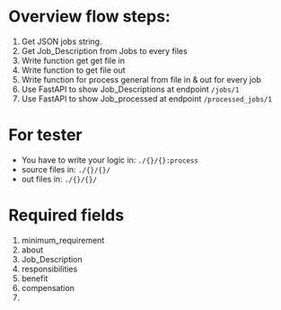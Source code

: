 # Overview flow steps:

1. Get JSON jobs string.
2. Get Job_Description from Jobs to every files
3. Write function get get file in
4. Write function to get file out
5. Write function for process general from file in & out for every job
6. Use FastAPI to show Job_Descriptions at endpoint `/jobs/1`
7. Use FastAPI to show Job_processed at endpoint `/processed_jobs/1`

# For tester

- You have to write your logic in: `./{}/{}:process`
- source files in: `./{}/{}/`
- out files in: `./{}/{}/`

# Required fields

1. minimum_requirement
2. about
3. Job_Description
4. responsibilities
5. benefit
6. compensation
7.
